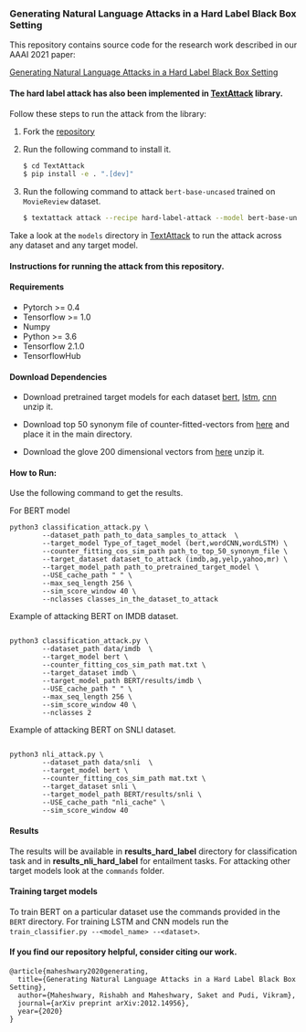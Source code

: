### Generating Natural Language Attacks in a Hard Label Black Box Setting

This repository contains source code for the research work described in our AAAI 2021 paper: 

[Generating Natural Language Attacks in a Hard Label Black Box Setting](https://www.researchgate.net/publication/347304785_Generating_Natural_Language_Attacks_in_a_Hard_Label_Black_Box_Setting)

#### The hard label attack has also been implemented in [TextAttack](https://github.com/RishabhMaheshwary/TextAttack/tree/hard_label_attack) library.

Follow these steps to run the attack from the library:

1. Fork the [repository](https://github.com/RishabhMaheshwary/TextAttack/tree/hard_label_attack)

2. Run the following command to install it.

   ```bash
   $ cd TextAttack
   $ pip install -e . ".[dev]"
   
2. Run the following command to attack `bert-base-uncased` trained on `MovieReview` dataset.

   ```bash
   $ textattack attack --recipe hard-label-attack --model bert-base-uncased-mr --num-examples 100

Take a look at the `models` directory in [TextAttack](https://github.com/RishabhMaheshwary/TextAttack/tree/hard_label_attack) to run the attack across any dataset and any target model.

#### Instructions for running the attack from this repository.

#### Requirements
-  Pytorch >= 0.4
-  Tensorflow >= 1.0
-  Numpy
-  Python >= 3.6
- Tensorflow 2.1.0
- TensorflowHub

#### Download Dependencies

- Download pretrained target models for each dataset [bert](https://drive.google.com/file/d/1UChkyjrSJAVBpb3DcPwDhZUE4FuL0J25/view?usp=sharing), [lstm](https://drive.google.com/drive/folders/1nnf3wrYBrSt6F3Ms10wsDTTGFodrRFEW?usp=sharing), [cnn](https://drive.google.com/drive/folders/149Y5R6GIGDpBIaJhgG8rRaOslM21aA0Q?usp=sharing) unzip it.

- Download top 50 synonym file of counter-fitted-vectors from [here](https://drive.google.com/file/d/1AIz8Imvv8OmHxVwY5kx10iwKAUzD6ODx/view) and place it in the main directory.

- Download the glove 200 dimensional vectors from [here](https://nlp.stanford.edu/projects/glove/) unzip it.
 
#### How to Run:

Use the following command to get the results. 

For BERT model

```
python3 classification_attack.py \
        --dataset_path path_to_data_samples_to_attack  \
        --target_model Type_of_taget_model (bert,wordCNN,wordLSTM) \
        --counter_fitting_cos_sim_path path_to_top_50_synonym_file \
        --target_dataset dataset_to_attack (imdb,ag,yelp,yahoo,mr) \
        --target_model_path path_to_pretrained_target_model \
        --USE_cache_path " " \
        --max_seq_length 256 \
        --sim_score_window 40 \
        --nclasses classes_in_the_dataset_to_attack

```
Example of attacking BERT on IMDB dataset.

```

python3 classification_attack.py \
        --dataset_path data/imdb  \
        --target_model bert \
        --counter_fitting_cos_sim_path mat.txt \
        --target_dataset imdb \
        --target_model_path BERT/results/imdb \
        --USE_cache_path " " \
        --max_seq_length 256 \
        --sim_score_window 40 \
        --nclasses 2

```

Example of attacking BERT on SNLI dataset. 

```

python3 nli_attack.py \
        --dataset_path data/snli  \
        --target_model bert \
        --counter_fitting_cos_sim_path mat.txt \
        --target_dataset snli \
        --target_model_path BERT/results/snli \
        --USE_cache_path "nli_cache" \
        --sim_score_window 40

```
#### Results
The results will be available in **results_hard_label** directory for classification task and in **results_nli_hard_label** for entailment tasks.
For attacking other target models look at the ```commands``` folder.

#### Training target models
To train BERT on a particular dataset use the commands provided in the `BERT` directory. For training LSTM and CNN models run the `train_classifier.py --<model_name> --<dataset>`.

#### If you find our repository helpful, consider citing our work.
```
@article{maheshwary2020generating,
  title={Generating Natural Language Attacks in a Hard Label Black Box Setting},
  author={Maheshwary, Rishabh and Maheshwary, Saket and Pudi, Vikram},
  journal={arXiv preprint arXiv:2012.14956},
  year={2020}
}
```
